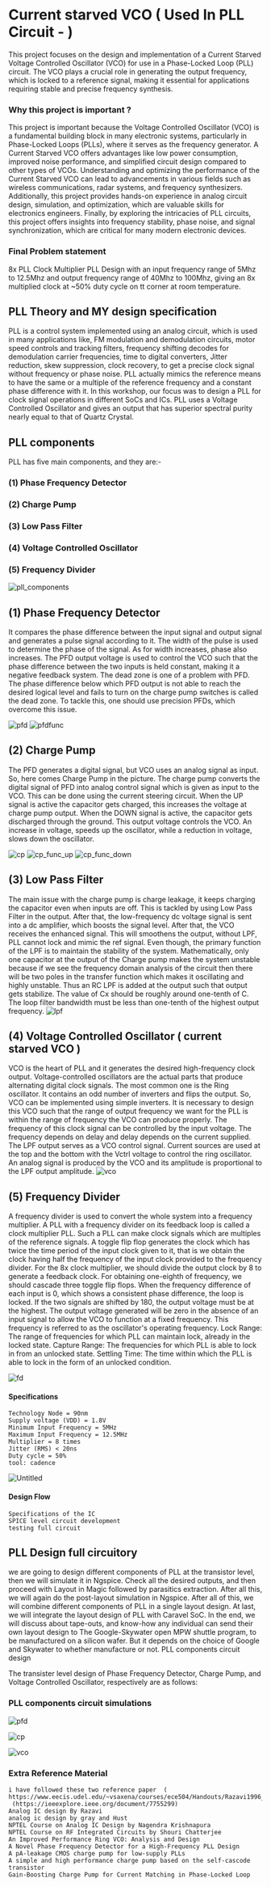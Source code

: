 #  Current starved VCO ( Used In PLL Circuit -  )
This project focuses on the design and implementation of a Current Starved Voltage Controlled Oscillator (VCO) for use in a Phase-Locked Loop (PLL) circuit. The VCO plays a crucial role in generating the output frequency, which is locked to a reference signal, making it essential for applications requiring stable and precise frequency synthesis.

### Why this project is important ?
This project is important because the Voltage Controlled Oscillator (VCO) is a fundamental building block in many electronic systems, particularly in Phase-Locked Loops (PLLs), where it serves as the frequency generator. A Current Starved VCO offers advantages like low power consumption, improved noise performance, and simplified circuit design compared to other types of VCOs. Understanding and optimizing the performance of the Current Starved VCO can lead to advancements in various fields such as wireless communications, radar systems, and frequency synthesizers. Additionally, this project provides hands-on experience in analog circuit design, simulation, and optimization, which are valuable skills for electronics engineers. Finally, by exploring the intricacies of PLL circuits, this project offers insights into frequency stability, phase noise, and signal synchronization, which are critical for many modern electronic devices.

### Final Problem statement
8x PLL Clock Multiplier PLL Design with an input frequency range of 5Mhz to 12.5Mhz and output frequency range of 40Mhz to 100Mhz, giving an 8x multiplied clock at ~50% duty cycle on tt corner at room temperature. 

##  PLL Theory and MY design specification 

PLL is a control system implemented using an analog circuit, which is used in many applications like, FM modulation and demodulation circuits, motor speed controls and tracking filters, frequency shifting decodes for demodulation carrier frequencies, time to digital converters, Jitter reduction, skew suppression, clock recovery, to get a precise clock signal without frequency or phase noise. PLL actually mimics the reference means to have the same or a multiple of the reference frequency and a constant phase difference with it. In this workshop, our focus was to design a PLL for clock signal operations in different SoCs and ICs. PLL uses a Voltage Controlled Oscillator and gives an output that has superior spectral purity nearly equal to that of Quartz Crystal.

## PLL components

PLL has five main components, and they are:-

  ### (1) Phase Frequency Detector
  ### (2) Charge Pump
  ### (3) Low Pass Filter
  ### (4) Voltage Controlled Oscillator
  ### (5) Frequency Divider


![pll_components](https://github.com/Rahulprakash77/PHASE-LOCK-LOOP-PLL-DESIGN-/assets/130161648/76118957-78dd-42c9-81b3-74fb76ddb101)


## (1) Phase Frequency Detector

It compares the phase difference between the input signal and output signal and generates a pulse signal according to it. The width of the pulse is used to determine the phase of the signal. As for width increases, phase also increases. The PFD output voltage is used to control the VCO such that the phase difference between the two inputs is held constant, making it a negative feedback system. The dead zone is one of a problem with PFD. The phase difference below which PFD output is not able to reach the desired logical level and fails to turn on the charge pump switches is called the dead zone. To tackle this, one should use precision PFDs, which overcome this issue.

![pfd](https://github.com/Rahulprakash77/PHASE-LOCK-LOOP-PLL-DESIGN-/assets/130161648/9206e1b8-b42b-433b-8c72-a2b81780fdd5) ![pfdfunc](https://github.com/Rahulprakash77/PHASE-LOCK-LOOP-PLL-DESIGN-/assets/130161648/7169d6fc-fe51-4b89-a0cc-3ee22fe6040c)




## (2) Charge Pump

The PFD generates a digital signal, but VCO uses an analog signal as input. So, here comes Charge Pump in the picture. The charge pump converts the digital signal of PFD into analog control signal which is given as input to the VCO. This can be done using the current steering circuit. When the UP signal is active the capacitor gets charged, this increases the voltage at charge pump output. When the DOWN signal is active, the capacitor gets discharged through the ground. This output voltage controls the VCO. An increase in voltage, speeds up the oscillator, while a reduction in voltage, slows down the oscillator.

![cp](https://github.com/Rahulprakash77/PHASE-LOCK-LOOP-PLL-DESIGN-/assets/130161648/3e13882c-fd6c-4b04-bb83-b10892cbbc48) ![cp_func_up](https://github.com/Rahulprakash77/PHASE-LOCK-LOOP-PLL-DESIGN-/assets/130161648/5b4552a5-c89b-43cd-bfe7-004d08423329) ![cp_func_down](https://github.com/Rahulprakash77/PHASE-LOCK-LOOP-PLL-DESIGN-/assets/130161648/77749c3c-6d2e-4fca-a6b0-16f5a2a756c1)




## (3) Low Pass Filter

The main issue with the charge pump is charge leakage, it keeps charging the capacitor even when inputs are off. This is tackled by using Low Pass Filter in the output. After that, the low-frequency dc voltage signal is sent into a dc amplifier, which boosts the signal level. After that, the VCO receives the enhanced signal. This will smoothens the output, without LPF, PLL cannot lock and mimic the ref signal. Even though, the primary function of the LPF is to maintain the stability of the system. Mathematically, only one capacitor at the output of the Charge pump makes the system unstable because if we see the frequency domain analysis of the circuit then there will be two poles in the transfer function which makes it oscillating and highly unstable. Thus an RC LPF is added at the output such that output gets stabilize. The value of Cx should be roughly around one-tenth of C. The loop filter bandwidth must be less than one-tenth of the highest output frequency.
![lpf](https://github.com/Rahulprakash77/PHASE-LOCK-LOOP-PLL-DESIGN-/assets/130161648/e2057faf-2cfa-4651-838a-3cd027ada62d)


## (4) Voltage Controlled Oscillator ( current starved VCO )

VCO is the heart of PLL and it generates the desired high-frequency clock output. Voltage-controlled oscillators are the actual parts that produce alternating digital clock signals. The most common one is the Ring oscillator. It contains an odd number of inverters and flips the output. So, VCO can be implemented using simple inverters. It is necessary to design this VCO such that the range of output frequency we want for the PLL is within the range of frequency the VCO can produce properly. The frequency of this clock signal can be controlled by the input voltage. The frequency depends on delay and delay depends on the current supplied. The LPF output serves as a VCO control signal. Current sources are used at the top and the bottom with the Vctrl voltage to control the ring oscillator. An analog signal is produced by the VCO and its amplitude is proportional to the LPF output amplitude.
![vco](https://github.com/Rahulprakash77/PHASE-LOCK-LOOP-PLL-DESIGN-/assets/130161648/7f449d5d-1013-4fba-888f-c886dec5378e)


## (5) Frequency Divider

A frequency divider is used to convert the whole system into a frequency multiplier. A PLL with a frequency divider on its feedback loop is called a clock multiplier PLL. Such a PLL can make clock signals which are multiples of the reference signals. A toggle flip flop generates the clock which has twice the time period of the input clock given to it, that is we obtain the clock having half the frequency of the input clock provided to the frequency divider. For the 8x clock multiplier, we should divide the output clock by 8 to generate a feedback clock. For obtaining one-eighth of frequency, we should cascade three toggle flip flops. When the frequency difference of each input is 0, which shows a consistent phase difference, the loop is locked. If the two signals are shifted by 180, the output voltage must be at the highest. The output voltage generated will be zero in the absence of an input signal to allow the VCO to function at a fixed frequency. This frequency is referred to as the oscillator's operating frequency. Lock Range: The range of frequencies for which PLL can maintain lock, already in the locked state. Capture Range: The frequencies for which PLL is able to lock in from an unlocked state. Settling Time: The time within which the PLL is able to lock in the form of an unlocked condition.

![fd](https://github.com/Rahulprakash77/PHASE-LOCK-LOOP-PLL-DESIGN-/assets/130161648/5e48cd27-431e-4a53-9ce2-87d1bd79f853)



#### Specifications

    Technology Node = 90nm
    Supply voltage (VDD) = 1.8V
    Minimum Input Frequency = 5MHz
    Maximum Input Frequency = 12.5MHz
    Multiplier = 8 times
    Jitter (RMS) < 20ns
    Duty cycle = 50%
    tool: cadence 
![Untitled](https://github.com/Rahulprakash77/PHASE-LOCK-LOOP-PLL-DESIGN-/assets/130161648/6c7220ea-5853-4f40-afd9-bd7d88e5ac70)


#### Design Flow

    Specifications of the IC
    SPICE level circuit development
    testing full circuit
    
   

##  PLL Design full circuitory

 we are going to design different components of PLL at the transistor level, then we will simulate it in Ngspice. Check all the desired outputs, and then proceed with Layout in Magic followed by parasitics extraction. After all this, we will again do the post-layout simulation in Ngspice. After all of this, we will combine different components of PLL in a single layout design. At last, we will integrate the layout design of PLL with Caravel SoC. In the end, we will discuss about tape-outs, and know-how any individual can send their own layout design to The Google-Skywater open MPW shuttle program, to be manufactured on a silicon wafer. But it depends on the choice of Google and Skywater to whether manufacture or not.
PLL components circuit design

The transister level design of Phase Frequency Detector, Charge Pump, and Voltage Controlled Oscillator, respectively are as follows:

### PLL components circuit simulations

![pfd](https://github.com/Rahulprakash77/PHASE-LOCK-LOOP-PLL-DESIGN-/assets/130161648/573000ac-b7df-4bc9-b61d-5fb78fe4ad92)

![cp](https://github.com/Rahulprakash77/PHASE-LOCK-LOOP-PLL-DESIGN-/assets/130161648/dc608e85-0bfb-4e6d-91e1-dec3b7386f02)

![vco](https://github.com/Rahulprakash77/PHASE-LOCK-LOOP-PLL-DESIGN-/assets/130161648/5c01c40f-5af7-46af-b648-f7a4e28095e0)





### Extra Reference Material
    i have followed these two reference paper  ( https://www.eecis.udel.edu/~vsaxena/courses/ece504/Handouts/Razavi1996_PLL_IEEExplore.pdf)
     (https://ieeexplore.ieee.org/document/7755299)
    Analog IC design By Razavi 
    analog ic design by gray and Hust
    NPTEL Course on Analog IC Design by Nagendra Krishnapura
    NPTEL Course on RF Integrated Circuits by Shouri Chatterjee
    An Improved Performance Ring VCO: Analysis and Design
    A Novel Phase Frequency Detector for a High-Frequency PLL Design
    A pA-leakage CMOS charge pump for low-supply PLLs
    A simple and high performance charge pump based on the self-cascode transistor
    Gain-Boosting Charge Pump for Current Matching in Phase-Locked Loop
    
